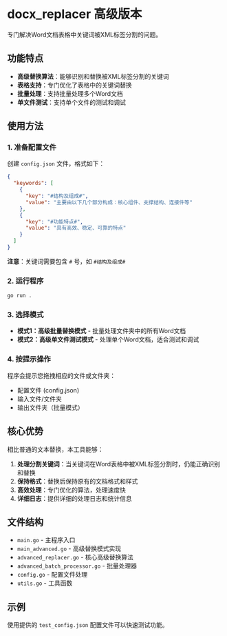 # docx_replacer 高级版本

专门解决Word文档表格中关键词被XML标签分割的问题。

## 功能特点

- **高级替换算法**：能够识别和替换被XML标签分割的关键词
- **表格支持**：专门优化了表格中的关键词替换
- **批量处理**：支持批量处理多个Word文档
- **单文件测试**：支持单个文件的测试和调试

## 使用方法

### 1. 准备配置文件

创建 `config.json` 文件，格式如下：

```json
{
  "keywords": [
    {
      "key": "#结构及组成#",
      "value": "主要由以下几个部分构成：核心组件、支撑结构、连接件等"
    },
    {
      "key": "#功能特点#",
      "value": "具有高效、稳定、可靠的特点"
    }
  ]
}
```

**注意**：关键词需要包含 `#` 号，如 `#结构及组成#`

### 2. 运行程序

```bash
go run .
```

### 3. 选择模式

- **模式1：高级批量替换模式** - 批量处理文件夹中的所有Word文档
- **模式2：高级单文件测试模式** - 处理单个Word文档，适合测试和调试

### 4. 按提示操作

程序会提示您拖拽相应的文件或文件夹：
- 配置文件 (config.json)
- 输入文件/文件夹
- 输出文件夹（批量模式）

## 核心优势

相比普通的文本替换，本工具能够：

1. **处理分割关键词**：当关键词在Word表格中被XML标签分割时，仍能正确识别和替换
2. **保持格式**：替换后保持原有的文档格式和样式
3. **高效处理**：专门优化的算法，处理速度快
4. **详细日志**：提供详细的处理日志和统计信息

## 文件结构

- `main.go` - 主程序入口
- `main_advanced.go` - 高级替换模式实现
- `advanced_replacer.go` - 核心高级替换算法
- `advanced_batch_processor.go` - 批量处理器
- `config.go` - 配置文件处理
- `utils.go` - 工具函数

## 示例

使用提供的 `test_config.json` 配置文件可以快速测试功能。